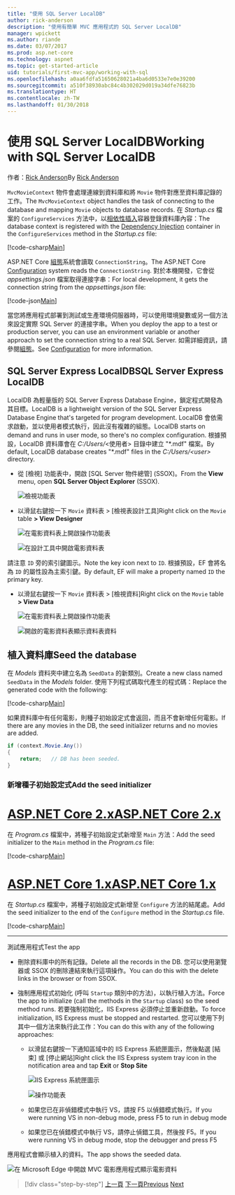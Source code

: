 ```yaml
---
title: "使用 SQL Server LocalDB"
author: rick-anderson
description: "使用有簡單 MVC 應用程式的 SQL Server LocalDB"
manager: wpickett
ms.author: riande
ms.date: 03/07/2017
ms.prod: asp.net-core
ms.technology: aspnet
ms.topic: get-started-article
uid: tutorials/first-mvc-app/working-with-sql
ms.openlocfilehash: a0aa6fdfa51650628021a4ba6d0533e7e0e39200
ms.sourcegitcommit: a510f38930abc84c4b302029d019a34dfe76823b
ms.translationtype: HT
ms.contentlocale: zh-TW
ms.lasthandoff: 01/30/2018
---
```

# <a name="working-with-sql-server-localdb"></a><span data-ttu-id="da09c-103">使用 SQL Server LocalDB</span><span class="sxs-lookup"><span data-stu-id="da09c-103">Working with SQL Server LocalDB</span></span>

<span data-ttu-id="da09c-104">作者：[Rick Anderson](https://twitter.com/RickAndMSFT)</span><span class="sxs-lookup"><span data-stu-id="da09c-104">By [Rick Anderson](https://twitter.com/RickAndMSFT)</span></span>

<span data-ttu-id="da09c-105">`MvcMovieContext` 物件會處理連線到資料庫和將 `Movie` 物件對應至資料庫記錄的工作。</span><span class="sxs-lookup"><span data-stu-id="da09c-105">The `MvcMovieContext` object handles the task of connecting to the database and mapping `Movie` objects to database records.</span></span> <span data-ttu-id="da09c-106">在 *Startup.cs* 檔案的 `ConfigureServices` 方法中，以[相依性插入](xref:fundamentals/dependency-injection)容器登錄資料庫內容：</span><span class="sxs-lookup"><span data-stu-id="da09c-106">The database context is registered with the [Dependency Injection](xref:fundamentals/dependency-injection) container in the `ConfigureServices` method in the *Startup.cs* file:</span></span>

[!code-csharp[Main](../../tutorials/first-mvc-app/start-mvc/sample/MvcMovie/Startup.cs?name=ConfigureServices&highlight=6-7)]

<span data-ttu-id="da09c-107">ASP.NET Core [組態](xref:fundamentals/configuration/index)系統會讀取 `ConnectionString`。</span><span class="sxs-lookup"><span data-stu-id="da09c-107">The ASP.NET Core [Configuration](xref:fundamentals/configuration/index) system reads the `ConnectionString`.</span></span> <span data-ttu-id="da09c-108">對於本機開發，它會從 *appsettings.json* 檔案取得連接字串：</span><span class="sxs-lookup"><span data-stu-id="da09c-108">For local development, it gets the connection string from the *appsettings.json* file:</span></span>

[!code-json[Main](start-mvc/sample/MvcMovie/appsettings.json?highlight=2&range=8-10)]

<span data-ttu-id="da09c-109">當您將應用程式部署到測試或生產環境伺服器時，可以使用環境變數或另一個方法來設定實際 SQL Server 的連接字串。</span><span class="sxs-lookup"><span data-stu-id="da09c-109">When you deploy the app to a test or production server, you can use an environment variable or another approach to set the connection string to a real SQL Server.</span></span> <span data-ttu-id="da09c-110">如需詳細資訊，請參閱[組態](xref:fundamentals/configuration/index)。</span><span class="sxs-lookup"><span data-stu-id="da09c-110">See [Configuration](xref:fundamentals/configuration/index) for more information.</span></span>

## <a name="sql-server-express-localdb"></a><span data-ttu-id="da09c-111">SQL Server Express LocalDB</span><span class="sxs-lookup"><span data-stu-id="da09c-111">SQL Server Express LocalDB</span></span>

<span data-ttu-id="da09c-112">LocalDB 為輕量版的 SQL Server Express Database Engine，鎖定程式開發為其目標。</span><span class="sxs-lookup"><span data-stu-id="da09c-112">LocalDB is a lightweight version of the SQL Server Express Database Engine that's targeted for program development.</span></span> <span data-ttu-id="da09c-113">LocalDB 會依需求啟動，並以使用者模式執行，因此沒有複雜的組態。</span><span class="sxs-lookup"><span data-stu-id="da09c-113">LocalDB starts on demand and runs in user mode, so there's no complex configuration.</span></span> <span data-ttu-id="da09c-114">根據預設，LocalDB 資料庫會在 *C:/Users/*\<使用者\> 目錄中建立 "\*.mdf" 檔案。</span><span class="sxs-lookup"><span data-stu-id="da09c-114">By default, LocalDB database creates "\*.mdf" files in the *C:/Users/\<user\>* directory.</span></span>

* <span data-ttu-id="da09c-115">從 [檢視] 功能表中，開啟 [SQL Server 物件總管] (SSOX)。</span><span class="sxs-lookup"><span data-stu-id="da09c-115">From the **View** menu, open **SQL Server Object Explorer** (SSOX).</span></span>

  ![檢視功能表](working-with-sql/_static/ssox.png)

* <span data-ttu-id="da09c-117">以滑鼠右鍵按一下 `Movie` 資料表 > [檢視表設計工具]</span><span class="sxs-lookup"><span data-stu-id="da09c-117">Right click on the `Movie` table **> View Designer**</span></span>

  ![在電影資料表上開啟操作功能表](working-with-sql/_static/design.png)

  ![在設計工具中開啟電影資料表](working-with-sql/_static/dv.png)

<span data-ttu-id="da09c-120">請注意 `ID` 旁的索引鍵圖示。</span><span class="sxs-lookup"><span data-stu-id="da09c-120">Note the key icon next to `ID`.</span></span> <span data-ttu-id="da09c-121">根據預設，EF 會將名為 `ID` 的屬性設為主索引鍵。</span><span class="sxs-lookup"><span data-stu-id="da09c-121">By default, EF will make a property named `ID` the primary key.</span></span>

* <span data-ttu-id="da09c-122">以滑鼠右鍵按一下 `Movie` 資料表 > [檢視資料]</span><span class="sxs-lookup"><span data-stu-id="da09c-122">Right click on the `Movie` table **> View Data**</span></span>

  ![在電影資料表上開啟操作功能表](working-with-sql/_static/ssox2.png)

  ![開啟的電影資料表顯示資料表資料](working-with-sql/_static/vd22.png)

## <a name="seed-the-database"></a><span data-ttu-id="da09c-125">植入資料庫</span><span class="sxs-lookup"><span data-stu-id="da09c-125">Seed the database</span></span>

<span data-ttu-id="da09c-126">在 *Models* 資料夾中建立名為 `SeedData` 的新類別。</span><span class="sxs-lookup"><span data-stu-id="da09c-126">Create a new class named `SeedData` in the *Models* folder.</span></span> <span data-ttu-id="da09c-127">使用下列程式碼取代產生的程式碼：</span><span class="sxs-lookup"><span data-stu-id="da09c-127">Replace the generated code with the following:</span></span>

[!code-csharp[Main](start-mvc/sample/MvcMovie/Models/SeedData.cs?name=snippet_1)]

<span data-ttu-id="da09c-128">如果資料庫中有任何電影，則種子初始設定式會返回，而且不會新增任何電影。</span><span class="sxs-lookup"><span data-stu-id="da09c-128">If there are any movies in the DB, the seed initializer returns and no movies are added.</span></span>

```csharp
if (context.Movie.Any())
{
    return;   // DB has been seeded.
}
```

<a name="si"></a>
### <a name="add-the-seed-initializer"></a><span data-ttu-id="da09c-129">新增種子初始設定式</span><span class="sxs-lookup"><span data-stu-id="da09c-129">Add the seed initializer</span></span>

# <a name="aspnet-core-2xtabaspnetcore2x"></a>[<span data-ttu-id="da09c-130">ASP.NET Core 2.x</span><span class="sxs-lookup"><span data-stu-id="da09c-130">ASP.NET Core 2.x</span></span>](#tab/aspnetcore2x)

<span data-ttu-id="da09c-131">在 *Program.cs* 檔案中，將種子初始設定式新增至 `Main` 方法：</span><span class="sxs-lookup"><span data-stu-id="da09c-131">Add the seed initializer to the `Main` method in the *Program.cs* file:</span></span>

[!code-csharp[Main](start-mvc/sample/MvcMovie/Program.cs?highlight=6,14-32)]

# <a name="aspnet-core-1xtabaspnetcore1x"></a>[<span data-ttu-id="da09c-132">ASP.NET Core 1.x</span><span class="sxs-lookup"><span data-stu-id="da09c-132">ASP.NET Core 1.x</span></span>](#tab/aspnetcore1x)

<span data-ttu-id="da09c-133">在 *Startup.cs* 檔案中，將種子初始設定式新增至 `Configure` 方法的結尾處。</span><span class="sxs-lookup"><span data-stu-id="da09c-133">Add the seed initializer to the end of the `Configure` method in the *Startup.cs* file.</span></span>

[!code-csharp[Main](start-mvc/sample/MvcMovie/Startup.cs?highlight=9&name=snippet_seed)]

---

<span data-ttu-id="da09c-134">測試應用程式</span><span class="sxs-lookup"><span data-stu-id="da09c-134">Test the app</span></span>

* <span data-ttu-id="da09c-135">刪除資料庫中的所有記錄。</span><span class="sxs-lookup"><span data-stu-id="da09c-135">Delete all the records in the DB.</span></span> <span data-ttu-id="da09c-136">您可以使用瀏覽器或 SSOX 的刪除連結來執行這項操作。</span><span class="sxs-lookup"><span data-stu-id="da09c-136">You can do this with the delete links in the browser or from SSOX.</span></span>
* <span data-ttu-id="da09c-137">強制應用程式初始化 (呼叫 `Startup` 類別中的方法)，以執行植入方法。</span><span class="sxs-lookup"><span data-stu-id="da09c-137">Force the app to initialize (call the methods in the `Startup` class) so the seed method runs.</span></span> <span data-ttu-id="da09c-138">若要強制初始化，IIS Express 必須停止並重新啟動。</span><span class="sxs-lookup"><span data-stu-id="da09c-138">To force initialization, IIS Express must be stopped and restarted.</span></span> <span data-ttu-id="da09c-139">您可以使用下列其中一個方法來執行此工作：</span><span class="sxs-lookup"><span data-stu-id="da09c-139">You can do this with any of the following approaches:</span></span>

  * <span data-ttu-id="da09c-140">以滑鼠右鍵按一下通知區域中的 IIS Express 系統匣圖示，然後點選 [結束] 或 [停止網站]</span><span class="sxs-lookup"><span data-stu-id="da09c-140">Right click the IIS Express system tray icon in the notification area and tap **Exit** or **Stop Site**</span></span>

    ![IIS Express 系統匣圖示](working-with-sql/_static/iisExIcon.png)

    ![操作功能表](working-with-sql/_static/stopIIS.png)

   * <span data-ttu-id="da09c-143">如果您已在非偵錯模式中執行 VS，請按 F5 以偵錯模式執行。</span><span class="sxs-lookup"><span data-stu-id="da09c-143">If you were running VS in non-debug mode, press F5 to run in debug mode</span></span>
   * <span data-ttu-id="da09c-144">如果您已在偵錯模式中執行 VS，請停止偵錯工具，然後按 F5。</span><span class="sxs-lookup"><span data-stu-id="da09c-144">If you were running VS in debug mode, stop the debugger and press F5</span></span>
   
<span data-ttu-id="da09c-145">應用程式會顯示植入的資料。</span><span class="sxs-lookup"><span data-stu-id="da09c-145">The app shows the seeded data.</span></span>

![在 Microsoft Edge 中開啟 MVC 電影應用程式顯示電影資料](working-with-sql/_static/m55.png)

>[!div class="step-by-step"]
<span data-ttu-id="da09c-147">[上一頁](adding-model.md)
[下一頁](controller-methods-views.md)</span><span class="sxs-lookup"><span data-stu-id="da09c-147">[Previous](adding-model.md)
[Next](controller-methods-views.md)</span></span>  
